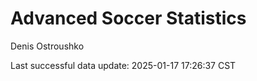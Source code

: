 # Advanced Soccer Statistics
Denis Ostroushko

<!-- gfm -->

Last successful data update: 2025-01-17 17:26:37 CST
